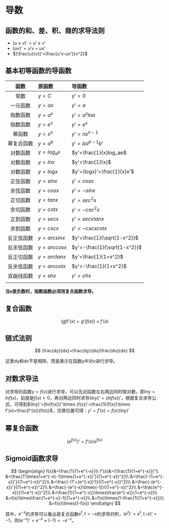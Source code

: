 # 导数

## 函数的和、差、积、商的求导法则

+ $(u \pm v)' = u' \pm v‘$
+ $(uv)' = u'v + uv'$
+ $(\frac{u}{v})'=\frac{u'v-uv'}{v^2}$

## 基本初等函数的导函数

|    函数    | 原函数      | 导函数                       |
| :--------: | :---------- | :--------------------------- |
|    常数    | $y = C$     | $y' = 0$                     |
|  一元函数  | $y=ax$      | $y'=a$                       |
|  指数函数  | $y = a^x$   | $y'=a^xlna$                  |
|  指数函数  | $y=e^x$     | $y'=e^x$                     |
|   幂函数   | $y = x^n$   | $y'=nx^{n-1}$                |
| 幂复合函数 | $y=a^b$     | $y'=ba^{b-1}b'$              |
|  对数函数  | $y=log_ax$  | $y'=\frac{1}{x}log_ae$       |
|  对数函数  | $y=lnx$     | $y'=\frac{1}{x}$             |
|  对数函数  | $y=logx$    | $y'=(logx)'=\frac{1}{x}x'$   |
|  正弦函数  | $y=sinx$    | $y'=cosx$                    |
|  余弦函数  | $y=cosx$    | $y'=-sinx$                   |
|  正切函数  | $y=tanx$    | $y'=sec^2x$                  |
|  余切函数  | $y=cotx$    | $y'=-csc^2x$                 |
|  正割函数  | $y=secx$    | $y'=secxtanx$                |
|  余割函数  | $y=cscx$    | $y'=-cscxcotx$               |
| 反正弦函数 | $y=arcsinx$ | $y'=\frac{1}{\sqrt{1-x^2}}$  |
| 反余弦函数 | $y=arccosx$ | $y'=-\frac{1}{\sqrt{1-x^2}}$ |
| 反正切函数 | $y=arctanx$ | $y'=\frac{1}{1+x^2}$         |
| 反余弦函数 | $y=arccotx$ | $y'=-\frac{1}{1+x^2}$        |
| 双曲线函数 | $y=shx$     | $y'=chx$                     |
|            |             |                              |

**当x是负数时，指数函数必须用复合函数求导。**

## 复合函数

$$
(gf)'(x) =g'(f(x))\times f'(x)
$$

## 链式法则

$$
\frac{dy}{dx}=\frac{dy}{du}\frac{du}{dx}
$$

这里dy和dx不是相除，而是表示在函数y中对x进行求导。

## 对数求导法

对求导的函数$y=f(x)$进行求导，可以先对函数左右两边同时取对数，即$lny=lnf(x)$，前提是$f(x)>0$，再对两边同时求导$(lny)'=(lnf(x))'$，根据复合求导公式，可得到$(lny)'=(ln(f(x)))'\times (f(x))'=\frac{1}{f(x)}\times f'(x)=\frac{f'(x)}{f(x)}$，交换位置可得：$y'=f'(x)=f(x)(Iny)'$
## 幂复合函数

$$
(e^{f(x)})'=f'(x)e^{f(x)}
$$



## Sigmoid函数求导

$$
\begin{align}
f(x)&=\frac{1}{1+e^{-x}}\\
f'(x)&=(\frac{1}{1+e^{-x}})'\\
&=\frac{1'\times1+e^{-x}-1\times(1+e^{-x})'}{(1+e^{-x})^2}\\
&=\frac{-(1+e^{-x})'}{(1+e^{-x})^2}\\
&=\frac{-(1'+(e^{-x})')}{(1+e^{-x})^2}\\
&=\frac{-(e^{-x})'}{(1+e^{-x})^2}\\
&=\frac{-(e^{-x}\times(-1)}{(1+e^{-x})^2}\\
&=\frac{e^{-x}}{(1+e^{-x})^2}\\
&=\frac{1}{1+e^{-x}}\times\frac{e^{-x}}{1+e^{-x}}\\
&=f(x)\times\frac{1+e^{-x}-1}{1+e^{-x}}\\
&=f(x)\times(1-\frac{1}{1+e^{-x}})\\
&=f(x)\times(1-f(x))
\end{align}
$$

其中，$e^{-x}$的求导可以看出是复合函数$e^t, t=-x$的求导的积，$(e^t)'=e^t,(-x)'=-1$，则$(e^{-x})'=e^{-x}\times(-1)=-e^{-x}$。

